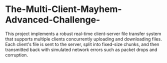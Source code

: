# The-Multi-Client-Mayhem-Advanced-Challenge-
This project implements a robust real-time client-server file transfer system that supports multiple clients concurrently uploading and downloading files. Each client's file is sent to the server, split into fixed-size chunks, and then transmitted back with simulated network errors such as packet drops and corruption. 

